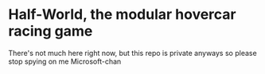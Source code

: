 # Half-World, the modular hovercar racing game
There's not much here right now, but this repo is private anyways so please stop spying on me Microsoft-chan

